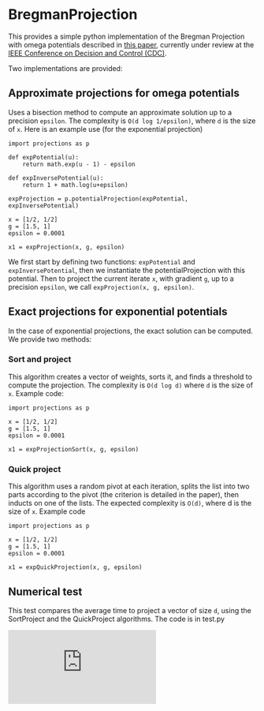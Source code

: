# BregmanProjection

This provides a simple python implementation of the Bregman Projection with omega potentials described in [this paper](http://www.eecs.berkeley.edu/~walid/papers/CDC-efficient-projection.pdf), currently under review at the [IEEE Conference on Decision and Control (CDC)](http://www.cdc2015.ctrl.titech.ac.jp/).

Two implementations are provided:

## Approximate projections for omega potentials
Uses a bisection method to compute an approximate solution up to a precision `epsilon`. The complexity is `O(d log 1/epsilon)`, where `d` is the size of `x`.
Here is an example use (for the exponential projection)
```
import projections as p

def expPotential(u):
    return math.exp(u - 1) - epsilon

def expInversePotential(u):
    return 1 + math.log(u+epsilon)

expProjection = p.potentialProjection(expPotential, expInversePotential)

x = [1/2, 1/2]
g = [1.5, 1]
epsilon = 0.0001

x1 = expProjection(x, g, epsilon)
```
We first start by defining two functions: `expPotential` and `expInversePotential`, then we instantiate the potentialProjection with this potential.
Then to project the current iterate `x`, with gradient `g`, up to a precision `epsilon`, we call `expProjection(x, g, epsilon)`.


## Exact projections for exponential potentials

In the case of exponential projections, the exact solution can be computed. We provide two methods:

### Sort and project
This algorithm creates a vector of weights, sorts it, and finds a threshold to compute the projection. The complexity is `O(d log d)` where `d` is the size of `x`.
Example code:
```
import projections as p

x = [1/2, 1/2]
g = [1.5, 1]
epsilon = 0.0001

x1 = expProjectionSort(x, g, epsilon)
```

### Quick project
This algorithm uses a random pivot at each iteration, splits the list into two parts according to the pivot (the criterion is detailed in the paper), then inducts on one of the lists. The expected complexity is `O(d)`, where d is the size of `x`.
Example code
```
import projections as p

x = [1/2, 1/2]
g = [1.5, 1]
epsilon = 0.0001

x1 = expQuickProjection(x, g, epsilon)
```

## Numerical test
This test compares the average time to project a vector of size `d`, using the SortProject and the QuickProject algorithms. The code is in test.py

![Average run times](http://www.eecs.berkeley.edu/~walid/projects/BregmanProjection/runtimes.pdf "Average run times")
